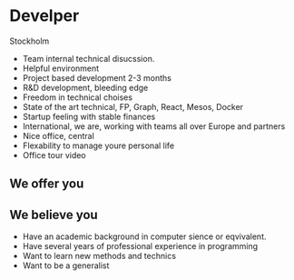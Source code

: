 # Develper

Stockholm

- Team internal technical disucssion.
- Helpful environment
- Project based development 2-3 months
- R&D development, bleeding edge
- Freedom in technical choises
- State of the art technical, FP, Graph, React, Mesos, Docker
- Startup feeling with stable finances
- International, we are, working with teams all over Europe and partners
- Nice office, central
- Flexability to manage youre personal life
- Office tour video

## We offer you


## We believe you

- Have an academic background in computer sience or eqvivalent.
- Have several years of professional experience in programming
- Want to learn new methods and technics
- Want to be a generalist
